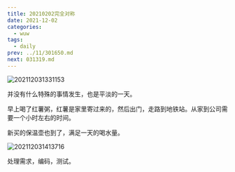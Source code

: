 ```yaml
---
title: 20210202完全对称
date: 2021-12-02
categories:
  - wuw
tags:
  - daily
prev: ../11/301650.md
next: 031319.md
---
```


![202112031331153](https://gitee.com/snowyan/image/raw/master/2021/202112031331153.png)

<!-- more -->

并没有什么特殊的事情发生，也是平淡的一天。

早上喝了红薯粥，红薯是家里寄过来的，然后出门，走路到地铁站。从家到公司需要一个小时左右的时间。

新买的保温壶也到了，满足一天的喝水量。

![202112031413716](https://gitee.com/snowyan/image/raw/master/2021/202112031413716.png)

处理需求，编码，测试。



